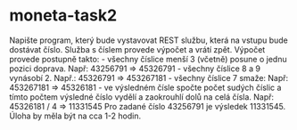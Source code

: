 # moneta-task2
Napište program, který bude vystavovat REST službu, která na vstupu bude dostávat číslo. Služba s číslem provede výpočet a vrátí zpět.  Výpočet provede postupně takto: - všechny číslice menší 3 (včetně) posune o jednu pozici doprava. Např: 43256791 => 45326791   - všechny číslice 8 a 9 vynásobí 2. Např.: 45326791 => 453267181 - všechny číslice 7 smaže: Např: 453267181 => 45326181 - ve výsledném čísle spočte počet sudých číslic a tímto počtem výsledné číslo vydělí a zaokrouhlí dolů na celá čísla. Např: 45326181 / 4 => 11331545  Pro zadané číslo 43256791 je výsledek 11331545.  Úloha by měla být na cca 1-2 hodin.
